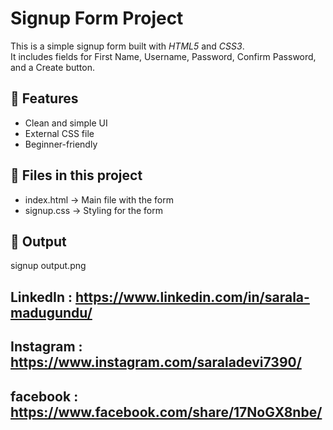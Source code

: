 # Signup Form Project

This is a simple signup form built with *HTML5* and *CSS3*.  
It includes fields for First Name, Username, Password, Confirm Password, and a Create button.

## 🚀 Features
- Clean and simple UI
- External CSS file
- Beginner-friendly

## 📂 Files in this project
- index.html → Main file with the form
- signup.css → Styling for the form

## 📸 Output
signup output.png


## LinkedIn : https://www.linkedin.com/in/sarala-madugundu/

## Instagram : https://www.instagram.com/saraladevi7390/

## facebook : https://www.facebook.com/share/17NoGX8nbe/



